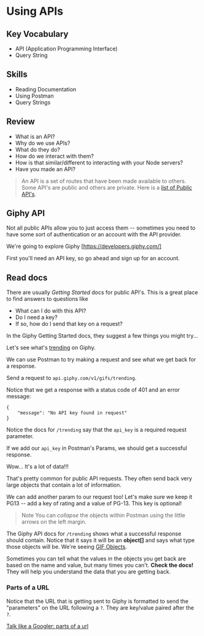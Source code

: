 # Using APIs

## Key Vocabulary

- API (Application Programming Interface)
- Query String

## Skills

- Reading Documentation
- Using Postman
- Query Strings

## Review

- What is an API? 
- Why do we use APIs?
- What do they do? 
- How do we interact with them? 
- How is that similar/different to interacting with your Node servers? 
- Have you made an API?


> An API is a set of routes that have been made available to others. Some API's are public and others are private. Here is a [list of Public API's](https://github.com/toddmotto/public-apis).


## Giphy API 

Not all public APIs allow you to just access them -- sometimes you need to have some sort of authentication or an account with the API provider.

We're going to explore Giphy [https://developers.giphy.com/]

First you'll need an API key, so go ahead and sign up for an account.

## Read docs

There are usually *Getting Started* docs for public API's. This is a great place to find answers to questions like 


- What can I do with this API?
- Do I need a key?
- If so, how do I send that key on a request?

In the Giphy Getting Started docs, they suggest a few things you might try...

Let's see what's [trending](https://developers.giphy.com/docs/#operation--gifs-trending-get) on Giphy. 

We can use Postman to try making a request and see what we get back for a response.

Send a request to `api.giphy.com/v1/gifs/trending`.  

Notice that we get a response with a status code of 401 and an error message:
```
{
    "message": "No API key found in request"
}
```

Notice the docs for `/trending` say that the `api_key` is a required request parameter. 

If we add our `api_key` in Postman's Params, we should get a successful response.  

Wow... It's a lot of data!!!

That's pretty common for public API requests. They often send back very large objects that contain a lot of information.

We can add another param to our request too! Let's make sure we keep it PG13 -- add a key of rating and a value of PG-13.
This key is optional!

> Note  You can *collapse* the objects within Postman using the little arrows on the left margin.

The Giphy API docs for `/trending` shows what a successful response should contain. Notice that it says it will be an __object[]__ and says what type those objects will be.  We're seeing [GIF Objects](https://developers.giphy.com/docs/#gif-object).

Sometimes you can tell what the values in the objects you get back are based on the name and value, but many times you can't. __Check the docs!__ They will help you understand the data that you are getting back.

### Parts of a URL

Notice that the URL that is getting sent to Giphy is formatted to send the "parameters" on the URL following a `?`. They are key/value paired after the `?`. 

[Talk like a Googler: parts of a url](https://www.mattcutts.com/blog/seo-glossary-url-definitions/)
   

